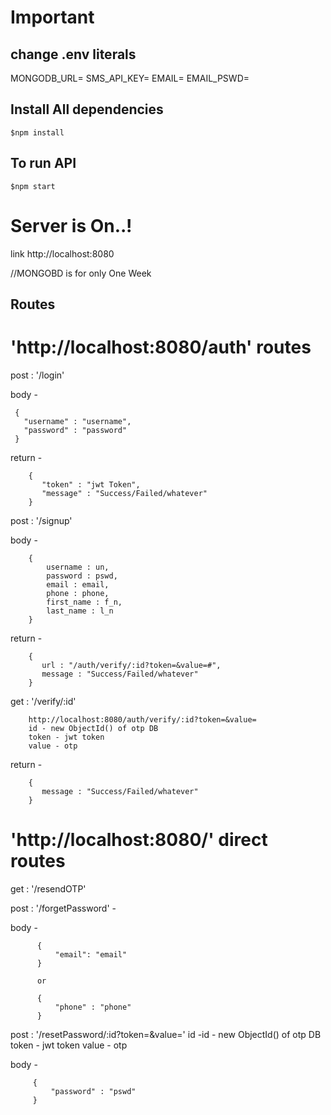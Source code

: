 # Important

 ## change .env literals
   
   MONGODB_URL=
   SMS_API_KEY=
   EMAIL=
   EMAIL_PSWD=
   
 ## Install All dependencies
 
    $npm install

 ## To run API
   
    $npm start
 
# Server is On..!

 link http://localhost:8080

 //MONGOBD is for only One Week


 ## Routes
 
 # 'http://localhost:8080/auth' routes
 
 post : '/login'
   
  body -
   
   
     {
       "username" : "username",
       "password" : "password"
     }
   
   
  return -
     
        {
           "token" : "jwt Token",
           "message" : "Success/Failed/whatever"
        } 

 post : '/signup' 
   
   body -
    
        {
            username : un,
            password : pswd,
            email : email,
            phone : phone,
            first_name : f_n,
            last_name : l_n            
        }
    
   return -
        
        {
           url : "/auth/verify/:id?token=&value=#",
           message : "Success/Failed/whatever"
        } 
      
  get : '/verify/:id'

        http://localhost:8080/auth/verify/:id?token=&value=
        id - new ObjectId() of otp DB
        token - jwt token
        value - otp
    
   return -
        
        {
           message : "Success/Failed/whatever"
        } 
      

# 'http://localhost:8080/' direct routes

  get : '/resendOTP'

  post : '/forgetPassword' -

   body -

          {
              "email": "email"
          }

          or 

          {
              "phone" : "phone"
          }

  post : '/resetPassword/:id?token=&value='
      id -id - new ObjectId() of otp DB
      token - jwt token
      value - otp

   body -

         {
             "password" : "pswd"
         }

